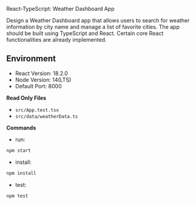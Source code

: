 React-TypeScript: Weather Dashboard App

Design a Weather Dashboard app that allows users to search for weather information by city name and manage a list of favorite cities. The app should be built using TypeScript and React. Certain core React functionalities are already implemented.



## Environment

- React Version: 18.2.0
- Node Version: 14(LTS)
- Default Port: 8000

**Read Only Files**
- `src/App.test.tsx`
- `src/data/weatherData.ts`


**Commands**
- run: 
```bash
npm start
```
- install: 
```bash
npm install
```
- test: 
```bash
npm test
```


